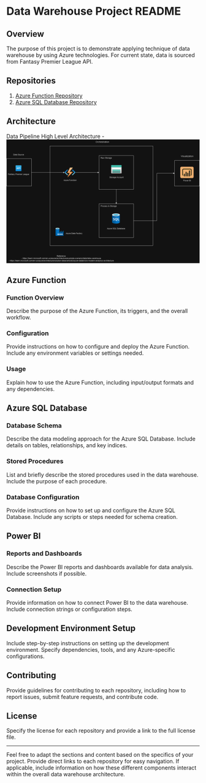 # Data Warehouse Project README

## Overview

The purpose of this project is to demonstrate applying technique of data warehouse by using Azure technologies. For current state, data is sourced from Fantasy Premier League API.


## Repositories

1. [Azure Function Repository](link-to-azure-function-repo)
2. [Azure SQL Database Repository](link-to-azure-sql-db-repo)

## Architecture

Data Pipeline High Level Architecture - ![alt text](<Fantasy Premier League Architecture-High Level Architecture.drawio.png>)

## Azure Function

### Function Overview

Describe the purpose of the Azure Function, its triggers, and the overall workflow.

### Configuration

Provide instructions on how to configure and deploy the Azure Function. Include any environment variables or settings needed.

### Usage

Explain how to use the Azure Function, including input/output formats and any dependencies.

## Azure SQL Database

### Database Schema

Describe the data modeling approach for the Azure SQL Database. Include details on tables, relationships, and key indices.

### Stored Procedures

List and briefly describe the stored procedures used in the data warehouse. Include the purpose of each procedure.

### Database Configuration

Provide instructions on how to set up and configure the Azure SQL Database. Include any scripts or steps needed for schema creation.

## Power BI

### Reports and Dashboards

Describe the Power BI reports and dashboards available for data analysis. Include screenshots if possible.

### Connection Setup

Provide information on how to connect Power BI to the data warehouse. Include connection strings or configuration steps.

## Development Environment Setup

Include step-by-step instructions on setting up the development environment. Specify dependencies, tools, and any Azure-specific configurations.

## Contributing

Provide guidelines for contributing to each repository, including how to report issues, submit feature requests, and contribute code.

## License

Specify the license for each repository and provide a link to the full license file.

---

Feel free to adapt the sections and content based on the specifics of your project. Provide direct links to each repository for easy navigation. If applicable, include information on how these different components interact within the overall data warehouse architecture.
